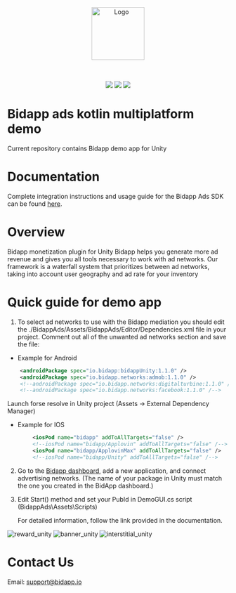 <div align="center">
       <img alt="Logo" src="https://github.com/bidapphub/bidapp-ads-android/assets/148830475/b1a7003c-fe70-40ed-9db8-1cbee73ba200" width="120"/>
</div>
 <br/><br/>
<div align="center">
    <p>
        <img src="https://img.shields.io/badge/Bidapp-_Unity plugin-blue"/>
        <img src="https://img.shields.io/badge/Android-green"/>
        <img src="https://img.shields.io/badge/IOS-red"/>
    </p>
</div>

# Bidapp ads kotlin multiplatform demo
Current repository сontains Bidapp demo app for Unity

# Documentation
Complete integration instructions and usage guide for the Bidapp Ads SDK can be found [here](https://docs.bidapp.io).

# Overview
Bidapp monetization plugin for Unity
Bidapp helps you generate more ad revenue and gives you all tools necessary to work with ad networks. Our framework is a waterfall system that prioritizes
between ad networks, taking into account user geography and ad rate for your inventory


# Quick guide for demo app
1. To select ad networks to use with the Bidapp mediation you should edit the ./BidappAds/Assets/BidappAds/Editor/Dependencies.xml file in your project. Comment out all of the unwanted ad networks section and save the file:

- Example for Android 

```xml    
    <androidPackage spec="io.bidapp:bidappUnity:1.1.0" />
    <androidPackage spec="io.bidapp.networks:admob:1.1.0" />
    <!--androidPackage spec="io.bidapp.networks:digitalturbine:1.1.0" /-->
    <!--androidPackage spec="io.bidapp.networks:facebook:1.1.0" /-->      
```
Launch forse resolve in Unity project (Assets -> External Dependency Manager)

- Example for IOS

```xml
		<iosPod name="bidapp" addToAllTargets="false" />
		<!--iosPod name="bidapp/Applovin" addToAllTargets="false" /-->
		<iosPod name="bidapp/ApplovinMax" addToAllTargets="false" />
		<!--iosPod name="bidapp/Unity" addToAllTargets="false" /-->
```

2. Go to the [Bidapp dashboard](https://dashboard-564.pages.dev), add a new application, and connect advertising networks. (The name of your package in Unity must match the one you created in the BidApp dashboard.)
3. Edit Start() method and set your PubId in DemoGUI.cs script (BidappAds\Assets\Scripts)
   
   For detailed information, follow the link provided in the documentation.

![reward_unity](https://github.com/bidapphub/bidapp-unity-plugin/assets/148830475/db3b8783-2920-456a-bdeb-bcb042c813a9)
![banner_unity](https://github.com/bidapphub/bidapp-unity-plugin/assets/148830475/ebe1ac2d-6819-4fc9-b103-9a19f090828b)
![interstitial_unity](https://github.com/bidapphub/bidapp-unity-plugin/assets/148830475/314b24cb-add6-412b-9abd-94e59cb4ce2b)


# Contact Us
Email: [support@bidapp.io](support@bidapp.io)
